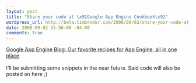 ```yaml
--- 
layout: post
title: "Share your code at \x91Google App Engine Cookbook\x92"
wordpress_url: http://beta.timbroder.com/2008/09/02/share-your-code-at-%e2%80%98google-app-engine-cookbook%e2%80%99/
date: 2008-09-02 15:56:00 -04:00
comments: true
---
```

<a href="http://googleappengine.blogspot.com/2008/08/our-favorite-recipes-for-app-engine-all.html">Google App Engine Blog: Our favorite recipes for App Engine, all in one place</a><br /><br />
I'll be submitting some snippets in the near future.  Said code will also be posted on here ;)
